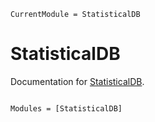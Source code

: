 ```@meta
CurrentModule = StatisticalDB
```

# StatisticalDB

Documentation for [StatisticalDB](https://github.com/numericaleft/StatisticalDB.jl).

```@index
```

```@autodocs
Modules = [StatisticalDB]
```
